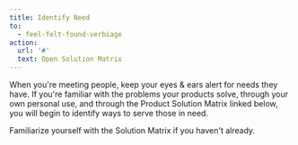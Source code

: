 ```yaml
---
title: Identify Need
to:
  - feel-felt-found-verbiage
action:
  url: '#'
  text: Open Solution Matrix
---
```


When you're meeting people, keep your eyes & ears alert for needs they have. If you're familiar with the problems your products solve, through your own personal use, and through the Product Solution Matrix linked below, you will begin to identify ways to serve those in need.

Familiarize yourself with the Solution Matrix if you haven't already.